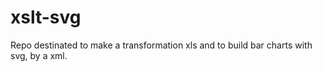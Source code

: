 # xslt-svg
Repo destinated to make a transformation xls and to build bar charts with svg, by a xml.
